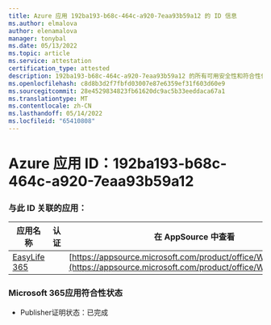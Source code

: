 ```yaml
---
title: Azure 应用 192ba193-b68c-464c-a920-7eaa93b59a12 的 ID 信息
ms.author: elmalova
author: elenamalova
manager: tonybal
ms.date: 05/13/2022
ms.topic: article
ms.service: attestation
certification_type: attested
description: 192ba193-b68c-464c-a920-7eaa93b59a12 的所有可用安全性和符合性信息。
ms.openlocfilehash: c8d8b3d2f7fbfd03007e87e6359ef31f603d60e9
ms.sourcegitcommit: 28e4529834823fb61620dc9ac5b33eeddaca67a1
ms.translationtype: MT
ms.contentlocale: zh-CN
ms.lasthandoff: 05/14/2022
ms.locfileid: "65410808"
---
```

# <a name="azure-app-id-192ba193-b68c-464c-a920-7eaa93b59a12"></a>Azure 应用 ID：192ba193-b68c-464c-a920-7eaa93b59a12


### <a name="apps-associated-with-this-id"></a>与此 ID 关联的应用：
| **应用名称** | **认证** | **在 AppSource 中查看** |
|--------------|---------------|-----------------------|
| [EasyLife 365](../forward/WA200003697.md) |  | [https://appsource.microsoft.com/product/office/WA200003697](https://appsource.microsoft.com/product/office/WA200003697) |

### <a name="microsoft-365-app-compliance-status"></a>Microsoft 365应用符合性状态
- Publisher证明状态：已完成
